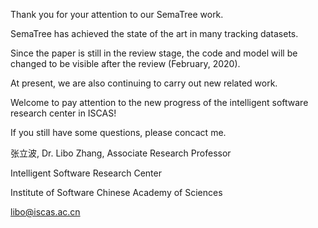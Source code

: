 Thank you for your attention to our SemaTree work.


SemaTree has achieved the state of the art in many tracking datasets.


Since the paper is still in the review stage, the code and model will be changed to be visible after the review (February, 2020).


At present, we are also continuing to carry out new related work.


Welcome to pay attention to the new progress of the intelligent software research center in ISCAS!


If you still have some questions, please concact me.


张立波, Dr. Libo Zhang, Associate Research Professor


Intelligent Software Research Center


Institute of Software Chinese Academy of Sciences


libo@iscas.ac.cn